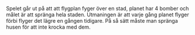 Spelet går ut på att att flygplan fyger över en stad, planet har 4 bomber och målet är att spränga hela staden. 
Utmaningen är att varje gång planet flyger förbi flyger det lägre en gången tidigare.
På så sätt måste man spränga husen för att inte krocka med dem.
